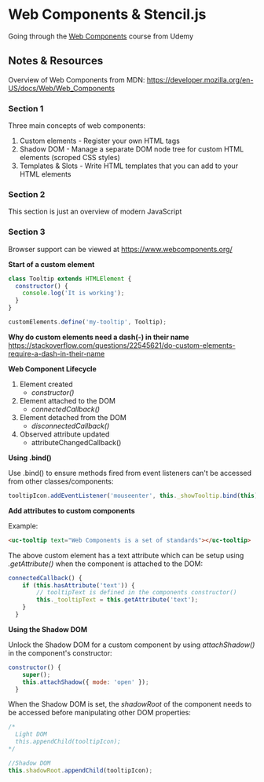 # Web Components & Stencil.js

Going through the [Web Components](https://www.udemy.com/web-components-stenciljs-build-custom-html-elements/) course from Udemy

## Notes & Resources

Overview of Web Components from MDN: https://developer.mozilla.org/en-US/docs/Web/Web_Components

### Section 1

Three main concepts of web components:

1. Custom elements - Register your own HTML tags
2. Shadow DOM - Manage a separate DOM node tree for custom HTML elements (scroped CSS styles)
3. Templates & Slots - Write HTML templates that you can add to your HTML elements

### Section 2

This section is just an overview of modern JavaScript

### Section 3

Browser support can be viewed at https://www.webcomponents.org/

**Start of a custom element**   
```javascript
class Tooltip extends HTMLElement {
  constructor() {
    console.log('It is working');
  }  
}

customElements.define('my-tooltip', Tooltip);
```

**Why do custom elements need a dash(-) in their name**   
https://stackoverflow.com/questions/22545621/do-custom-elements-require-a-dash-in-their-name


**Web Component Lifecycle**  
1. Element created
    * *constructor()*
2. Element attached to the DOM
    * *connectedCallback()*
3. Element detached from the DOM
    * *disconnectedCallback()*
4. Observed attribute updated
    * attributeChangedCallback()

**Using .bind()**

Use .bind() to ensure methods fired from event listeners can't be accessed from other classes/components:

```javascript
tooltipIcon.addEventListener('mouseenter', this._showTooltip.bind(this));
```

**Add attributes to custom components**

Example:
```html
<uc-tooltip text="Web Components is a set of standards"></uc-tooltip>
```

The above custom element has a text attribute which can be setup using *.getAttribute()* when the component is attached to the DOM:

```javascript
connectedCallback() {
    if (this.hasAttribute('text')) {
        // tooltipText is defined in the components constructor()
        this._tooltipText = this.getAttribute('text');
    }
  }
```

**Using the Shadow DOM**        

Unlock the Shadow DOM for a custom component by using *attachShadow()* in the component's constructor:

```javascript
constructor() {
    super();
    this.attachShadow({ mode: 'open' });
  }
```

When the Shadow DOM is set, the *shadowRoot* of the component needs to be accessed before manipulating other DOM properties:

```javascript
/*
  Light DOM
  this.appendChild(tooltipIcon);
*/

//Shadow DOM
this.shadowRoot.appendChild(tooltipIcon);
